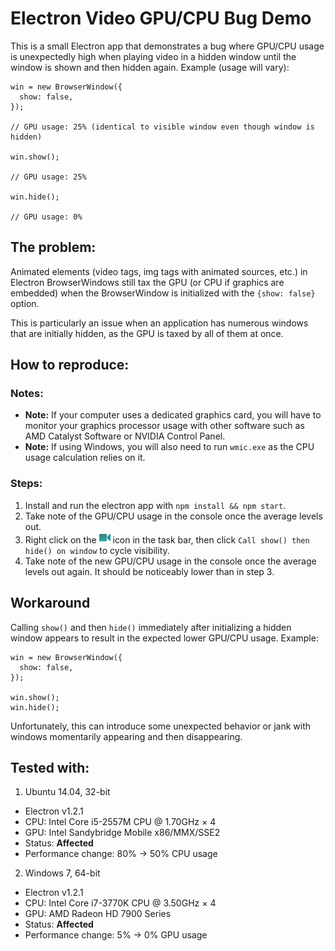 # Electron Video GPU/CPU Bug Demo

This is a small Electron app that demonstrates a bug where GPU/CPU usage is unexpectedly high when playing video in a hidden window until the window is shown and then hidden again. Example (usage will vary):

```node
win = new BrowserWindow({
  show: false,
});

// GPU usage: 25% (identical to visible window even though window is hidden)

win.show();

// GPU usage: 25%

win.hide();

// GPU usage: 0%
```


## The problem:

Animated elements (video tags, img tags with animated sources, etc.) in Electron BrowserWindows still tax the GPU (or CPU if graphics are embedded) when the BrowserWindow is initialized with the `{show: false}` option.

This is particularly an issue when an application has numerous windows that are initially hidden, as the GPU is taxed by all of them at once.


## How to reproduce:

### Notes:

* **Note:** If your computer uses a dedicated graphics card, you will have to monitor your graphics processor usage with other software such as AMD Catalyst Software or NVIDIA Control Panel.
* **Note:** If using Windows, you will also need to run `wmic.exe` as the CPU usage calculation relies on it.

### Steps:

1. Install and run the electron app with `npm install && npm start`.
2. Take note of the GPU/CPU usage in the console once the average levels out.
3. Right click on the ![Icon](/assets/Icon_Video_tiny.png) icon in the task bar, then click `Call show() then hide() on window` to cycle visibility.
4. Take note of the new GPU/CPU usage in the console once the average levels out again. It should be noticeably lower than in step 3.


## Workaround

Calling `show()` and then `hide()` immediately after initializing a hidden window appears to result in the expected lower GPU/CPU usage.  Example:

```node
win = new BrowserWindow({
  show: false,
});

win.show();
win.hide();
```

Unfortunately, this can introduce some unexpected behavior or jank with windows momentarily appearing and then disappearing.


## Tested with:

1. Ubuntu 14.04, 32-bit
  * Electron v1.2.1
  * CPU: Intel Core i5-2557M CPU @ 1.70GHz × 4
  * GPU: Intel Sandybridge Mobile x86/MMX/SSE2
  * Status: **Affected**
  * Performance change: 80% -> 50% CPU usage

2. Windows 7, 64-bit
  * Electron v1.2.1
  * CPU: Intel Core i7-3770K CPU @ 3.50GHz × 4
  * GPU: AMD Radeon HD 7900 Series
  * Status: **Affected**
  * Performance change: 5% -> 0% GPU usage
